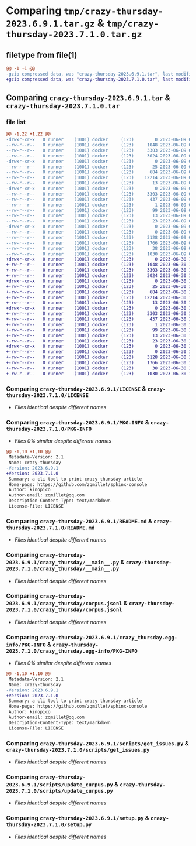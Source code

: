# Comparing `tmp/crazy-thursday-2023.6.9.1.tar.gz` & `tmp/crazy-thursday-2023.7.1.0.tar.gz`

## filetype from file(1)

```diff
@@ -1 +1 @@
-gzip compressed data, was "crazy-thursday-2023.6.9.1.tar", last modified: Fri Jun  9 05:28:17 2023, max compression
+gzip compressed data, was "crazy-thursday-2023.7.1.0.tar", last modified: Fri Jun 30 17:30:20 2023, max compression
```

## Comparing `crazy-thursday-2023.6.9.1.tar` & `crazy-thursday-2023.7.1.0.tar`

### file list

```diff
@@ -1,22 +1,22 @@
-drwxr-xr-x   0 runner    (1001) docker     (123)        0 2023-06-09 05:28:17.713570 crazy-thursday-2023.6.9.1/
--rw-r--r--   0 runner    (1001) docker     (123)     1048 2023-06-09 05:28:04.000000 crazy-thursday-2023.6.9.1/LICENSE
--rw-r--r--   0 runner    (1001) docker     (123)     3303 2023-06-09 05:28:17.713570 crazy-thursday-2023.6.9.1/PKG-INFO
--rw-r--r--   0 runner    (1001) docker     (123)     3024 2023-06-09 05:28:04.000000 crazy-thursday-2023.6.9.1/README.md
-drwxr-xr-x   0 runner    (1001) docker     (123)        0 2023-06-09 05:28:17.713570 crazy-thursday-2023.6.9.1/crazy_thursday/
--rw-r--r--   0 runner    (1001) docker     (123)       25 2023-06-09 05:28:08.000000 crazy-thursday-2023.6.9.1/crazy_thursday/__init__.py
--rw-r--r--   0 runner    (1001) docker     (123)      684 2023-06-09 05:28:04.000000 crazy-thursday-2023.6.9.1/crazy_thursday/__main__.py
--rw-r--r--   0 runner    (1001) docker     (123)    12214 2023-06-09 05:28:08.000000 crazy-thursday-2023.6.9.1/crazy_thursday/corpus.jsonl
--rw-r--r--   0 runner    (1001) docker     (123)       13 2023-06-09 05:28:04.000000 crazy-thursday-2023.6.9.1/crazy_thursday/requirements.txt
-drwxr-xr-x   0 runner    (1001) docker     (123)        0 2023-06-09 05:28:17.713570 crazy-thursday-2023.6.9.1/crazy_thursday.egg-info/
--rw-r--r--   0 runner    (1001) docker     (123)     3303 2023-06-09 05:28:17.000000 crazy-thursday-2023.6.9.1/crazy_thursday.egg-info/PKG-INFO
--rw-r--r--   0 runner    (1001) docker     (123)      437 2023-06-09 05:28:17.000000 crazy-thursday-2023.6.9.1/crazy_thursday.egg-info/SOURCES.txt
--rw-r--r--   0 runner    (1001) docker     (123)        1 2023-06-09 05:28:17.000000 crazy-thursday-2023.6.9.1/crazy_thursday.egg-info/dependency_links.txt
--rw-r--r--   0 runner    (1001) docker     (123)       99 2023-06-09 05:28:17.000000 crazy-thursday-2023.6.9.1/crazy_thursday.egg-info/entry_points.txt
--rw-r--r--   0 runner    (1001) docker     (123)       13 2023-06-09 05:28:17.000000 crazy-thursday-2023.6.9.1/crazy_thursday.egg-info/requires.txt
--rw-r--r--   0 runner    (1001) docker     (123)       23 2023-06-09 05:28:17.000000 crazy-thursday-2023.6.9.1/crazy_thursday.egg-info/top_level.txt
-drwxr-xr-x   0 runner    (1001) docker     (123)        0 2023-06-09 05:28:17.713570 crazy-thursday-2023.6.9.1/scripts/
--rw-r--r--   0 runner    (1001) docker     (123)        0 2023-06-09 05:28:04.000000 crazy-thursday-2023.6.9.1/scripts/__init__.py
--rw-r--r--   0 runner    (1001) docker     (123)     3128 2023-06-09 05:28:04.000000 crazy-thursday-2023.6.9.1/scripts/get_issues.py
--rw-r--r--   0 runner    (1001) docker     (123)     1766 2023-06-09 05:28:04.000000 crazy-thursday-2023.6.9.1/scripts/update_curpus.py
--rw-r--r--   0 runner    (1001) docker     (123)       38 2023-06-09 05:28:17.713570 crazy-thursday-2023.6.9.1/setup.cfg
--rw-r--r--   0 runner    (1001) docker     (123)     1030 2023-06-09 05:28:04.000000 crazy-thursday-2023.6.9.1/setup.py
+drwxr-xr-x   0 runner    (1001) docker     (123)        0 2023-06-30 17:30:20.562731 crazy-thursday-2023.7.1.0/
+-rw-r--r--   0 runner    (1001) docker     (123)     1048 2023-06-30 17:30:01.000000 crazy-thursday-2023.7.1.0/LICENSE
+-rw-r--r--   0 runner    (1001) docker     (123)     3303 2023-06-30 17:30:20.562731 crazy-thursday-2023.7.1.0/PKG-INFO
+-rw-r--r--   0 runner    (1001) docker     (123)     3024 2023-06-30 17:30:01.000000 crazy-thursday-2023.7.1.0/README.md
+drwxr-xr-x   0 runner    (1001) docker     (123)        0 2023-06-30 17:30:20.558731 crazy-thursday-2023.7.1.0/crazy_thursday/
+-rw-r--r--   0 runner    (1001) docker     (123)       25 2023-06-30 17:30:09.000000 crazy-thursday-2023.7.1.0/crazy_thursday/__init__.py
+-rw-r--r--   0 runner    (1001) docker     (123)      684 2023-06-30 17:30:01.000000 crazy-thursday-2023.7.1.0/crazy_thursday/__main__.py
+-rw-r--r--   0 runner    (1001) docker     (123)    12214 2023-06-30 17:30:09.000000 crazy-thursday-2023.7.1.0/crazy_thursday/corpus.jsonl
+-rw-r--r--   0 runner    (1001) docker     (123)       13 2023-06-30 17:30:01.000000 crazy-thursday-2023.7.1.0/crazy_thursday/requirements.txt
+drwxr-xr-x   0 runner    (1001) docker     (123)        0 2023-06-30 17:30:20.558731 crazy-thursday-2023.7.1.0/crazy_thursday.egg-info/
+-rw-r--r--   0 runner    (1001) docker     (123)     3303 2023-06-30 17:30:20.000000 crazy-thursday-2023.7.1.0/crazy_thursday.egg-info/PKG-INFO
+-rw-r--r--   0 runner    (1001) docker     (123)      437 2023-06-30 17:30:20.000000 crazy-thursday-2023.7.1.0/crazy_thursday.egg-info/SOURCES.txt
+-rw-r--r--   0 runner    (1001) docker     (123)        1 2023-06-30 17:30:20.000000 crazy-thursday-2023.7.1.0/crazy_thursday.egg-info/dependency_links.txt
+-rw-r--r--   0 runner    (1001) docker     (123)       99 2023-06-30 17:30:20.000000 crazy-thursday-2023.7.1.0/crazy_thursday.egg-info/entry_points.txt
+-rw-r--r--   0 runner    (1001) docker     (123)       13 2023-06-30 17:30:20.000000 crazy-thursday-2023.7.1.0/crazy_thursday.egg-info/requires.txt
+-rw-r--r--   0 runner    (1001) docker     (123)       23 2023-06-30 17:30:20.000000 crazy-thursday-2023.7.1.0/crazy_thursday.egg-info/top_level.txt
+drwxr-xr-x   0 runner    (1001) docker     (123)        0 2023-06-30 17:30:20.562731 crazy-thursday-2023.7.1.0/scripts/
+-rw-r--r--   0 runner    (1001) docker     (123)        0 2023-06-30 17:30:01.000000 crazy-thursday-2023.7.1.0/scripts/__init__.py
+-rw-r--r--   0 runner    (1001) docker     (123)     3128 2023-06-30 17:30:01.000000 crazy-thursday-2023.7.1.0/scripts/get_issues.py
+-rw-r--r--   0 runner    (1001) docker     (123)     1766 2023-06-30 17:30:01.000000 crazy-thursday-2023.7.1.0/scripts/update_curpus.py
+-rw-r--r--   0 runner    (1001) docker     (123)       38 2023-06-30 17:30:20.562731 crazy-thursday-2023.7.1.0/setup.cfg
+-rw-r--r--   0 runner    (1001) docker     (123)     1030 2023-06-30 17:30:01.000000 crazy-thursday-2023.7.1.0/setup.py
```

### Comparing `crazy-thursday-2023.6.9.1/LICENSE` & `crazy-thursday-2023.7.1.0/LICENSE`

 * *Files identical despite different names*

### Comparing `crazy-thursday-2023.6.9.1/PKG-INFO` & `crazy-thursday-2023.7.1.0/PKG-INFO`

 * *Files 0% similar despite different names*

```diff
@@ -1,10 +1,10 @@
 Metadata-Version: 2.1
 Name: crazy-thursday
-Version: 2023.6.9.1
+Version: 2023.7.1.0
 Summary: a cli tool to print crazy thursday article
 Home-page: https://github.com/zqmillet/sphinx-console
 Author: kinopico
 Author-email: zqmillet@qq.com
 Description-Content-Type: text/markdown
 License-File: LICENSE
```

### Comparing `crazy-thursday-2023.6.9.1/README.md` & `crazy-thursday-2023.7.1.0/README.md`

 * *Files identical despite different names*

### Comparing `crazy-thursday-2023.6.9.1/crazy_thursday/__main__.py` & `crazy-thursday-2023.7.1.0/crazy_thursday/__main__.py`

 * *Files identical despite different names*

### Comparing `crazy-thursday-2023.6.9.1/crazy_thursday/corpus.jsonl` & `crazy-thursday-2023.7.1.0/crazy_thursday/corpus.jsonl`

 * *Files identical despite different names*

### Comparing `crazy-thursday-2023.6.9.1/crazy_thursday.egg-info/PKG-INFO` & `crazy-thursday-2023.7.1.0/crazy_thursday.egg-info/PKG-INFO`

 * *Files 0% similar despite different names*

```diff
@@ -1,10 +1,10 @@
 Metadata-Version: 2.1
 Name: crazy-thursday
-Version: 2023.6.9.1
+Version: 2023.7.1.0
 Summary: a cli tool to print crazy thursday article
 Home-page: https://github.com/zqmillet/sphinx-console
 Author: kinopico
 Author-email: zqmillet@qq.com
 Description-Content-Type: text/markdown
 License-File: LICENSE
```

### Comparing `crazy-thursday-2023.6.9.1/scripts/get_issues.py` & `crazy-thursday-2023.7.1.0/scripts/get_issues.py`

 * *Files identical despite different names*

### Comparing `crazy-thursday-2023.6.9.1/scripts/update_curpus.py` & `crazy-thursday-2023.7.1.0/scripts/update_curpus.py`

 * *Files identical despite different names*

### Comparing `crazy-thursday-2023.6.9.1/setup.py` & `crazy-thursday-2023.7.1.0/setup.py`

 * *Files identical despite different names*

